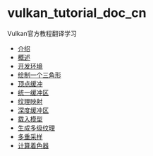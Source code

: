 # vulkan_tutorial_doc_cn
Vulkan官方教程翻译学习

- [介绍]()
- [概述](002_概述.md)
- [开发环境]()
- [绘制一个三角形](004_绘制一个三角形.md)
- [顶点缓冲]()
- [统一缓冲区]()
- [纹理映射]()
- [深度缓冲区]()
- [载入模型]()
- [生成多级纹理]()
- [多重采样]()
- [计算着色器]()
  

